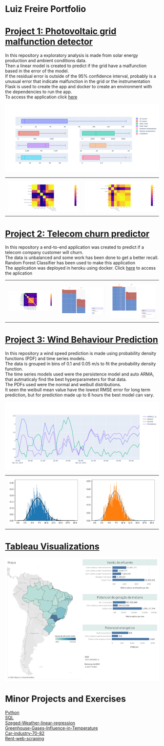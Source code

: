 # Luiz Freire Portfolio

# [Project 1: Photovoltaic grid malfunction detector](https://github.com/luizfreire96/photovoltaic-grid-malfuncction-detector)

In this repository a exploratory analysis is made from solar energy production and ambient conditions data. <br>
Then a linear model is created to predict if the grid have a malfunction based in the error of the model. <br>
If the residual error is outside of the 95% confidence interval, probably is a unusual error that indicate malfunction in the grid or the instrumentation<br>
Flask is used to create the app and docker to create an environment with the dependencies to run the app.<br>
To access the application click [here](https://pv-malfunction-detector.herokuapp.com/)<br>

![](images/pvplot.png)

<div id="image-table">
    <table>
	    <tr>
    	    <td style="padding:10px">
        	    <img src="images/correlation-pv1.png" width="400"/>
      	    </td>
            <td style="padding:10px">
            	<img src="images/corralatiopv2.png" width="400"/>
      	    </td>
        </tr>
    </table>
</div>


# [Project 2: Telecom churn predictor](https://github.com/luizfreire96/Telecom-Churn-analysis)

In this repository a end-to-end application was created to predict if a telecom company customer will churn. <br>
The data is unbalanced and some work has been done to get a better recall.<br>
Random Forest Classifier has been used to make this application<br>
The application was deployed in heroku using docker. Click [here](https://laff-churn-predictor.herokuapp.com/) to access the aplication<br>


<div id="image-table">
    <table>
	    <tr>
    	    <td style="padding:10px">
        	    <img src="images/cramercorrelation.png" width="280"/>
      	    </td>
            <td style="padding:10px">
            	<img src="images/confusion1.png" width="280"/>
            </td>
            <td style="padding:10px">
            	<img src="images/confusio2.png" width="280"/>
            </td>
        </tr>
    </table>
</div>



# [Project 3: Wind Behaviour Prediction](https://github.com/luizfreire96/Wind-energy-data-curve-fit)

In this repository a wind speed prediction is made using probability density functions (PDF) and time series models.<br>
The data is grouped in bins of 0.1 and 0.05 m/s to fit the probability density function.<br>
The time series models used were the persistence model and auto ARMA, that autmaticaly find the best hyperparameters for that data.<br>
The PDFs used were the normal and weibull distributions.<br>
It seen the weibull mean value have the lowest RMSE error for long term prediction, but for prediction made up to 6 hours the best model can vary.<br>

![](images/comparacaoentremodelos.png)

<div id="image-table">
    <table>
	    <tr>
    	    <td style="padding:10px">
        	    <img src="images/weibull.png" width="400"/>
      	    </td>
            <td style="padding:10px">
            	<img src="images/normal.png" width="400"/>
      	    </td>
        </tr>
    </table>
</div>



# [Tableau Visualizations](https://public.tableau.com/app/profile/luiz.alberto.freire.filho4023)

![](images/Potencial-biogas.png)

# Minor Projects and Exercises
[Python](https://github.com/luizfreire96/br-python-challenges)<br>
[SQL](https://github.com/luizfreire96/SQL-Exercises)<br>
[Szeged-Weather-linear-regression](https://github.com/luizfreire96/Szeged-Weather-linear-regression)<br>
[Greenhouse-Gases-Influence-in-Temperature](https://github.com/luizfreire96/Greenhouse-Gases-Influence-in-Temperature)<br>
[Car-industry-70-82](https://github.com/luizfreire96/Car-industry-70-82)<br>
[Rent-web-scraping](https://github.com/luizfreire96/Rent-web-scraping)
